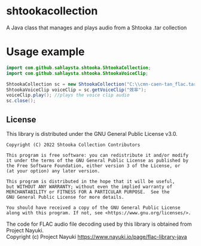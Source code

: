 # shtookacollection
A Java class that manages and plays audio from a Shtooka .tar collection

<h1>Usage example</h1>

```java
import com.github.sahlaysta.shtooka.ShtookaCollection;
import com.github.sahlaysta.shtooka.ShtookaVoiceClip;

ShtookaCollection sc = new ShtookaCollection("C:\\cmn-caen-tan_flac.tar");
ShtookaVoiceClip voiceClip = sc.getVoiceClip("效率");
voiceClip.play(); //plays the voice clip audio
sc.close();
```

<h2>License</h2>
This library is distributed under the GNU General Public License v3.0.

    Copyright (C) 2022 Shtooka Collection Contributors
    
    This program is free software: you can redistribute it and/or modify
    it under the terms of the GNU General Public License as published by
    the Free Software Foundation, either version 3 of the License, or
    (at your option) any later version.
    
    This program is distributed in the hope that it will be useful,
    but WITHOUT ANY WARRANTY; without even the implied warranty of
    MERCHANTABILITY or FITNESS FOR A PARTICULAR PURPOSE.  See the
    GNU General Public License for more details.
    
    You should have received a copy of the GNU General Public License
    along with this program. If not, see <https://www.gnu.org/licenses/>.

The code for FLAC audio file decoding used by this library is obtained from Project Nayuki.<br>
Copyright (c) Project Nayuki https://www.nayuki.io/page/flac-library-java
